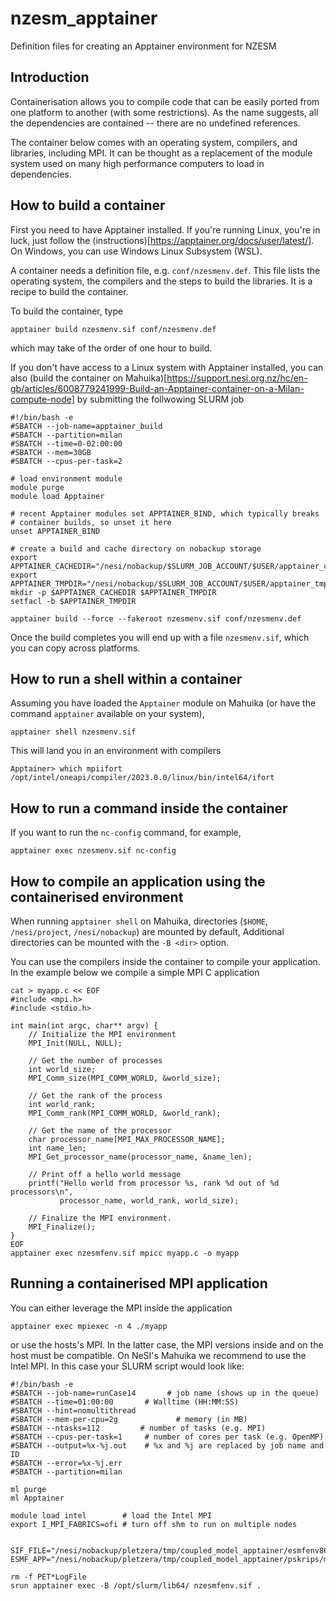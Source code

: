 # nzesm_apptainer
Definition files for creating an Apptainer environment for NZESM

## Introduction

Containerisation allows you to compile code that can be easily ported from one platform to another (with some restrictions). As the name suggests, all the dependencies are contained -- there are no undefined references.

The container below comes with an operating system, compilers, and libraries, including MPI. It can be thought as a replacement of the 
module system used on many high performance computers to load in dependencies. 

## How to build a container

First you need to have Apptainer installed. If you're running Linux, you're in luck, just follow the (instructions)[https://apptainer.org/docs/user/latest/]. On Windows, you can use Windows Linux Subsystem (WSL).

A container needs a definition file, e.g. `conf/nzesmenv.def`. This file lists the operating system, the compilers and the steps to build the libraries. It is a recipe to build the container.

To build the container, type
```
apptainer build nzesmenv.sif conf/nzesmenv.def
```
which may take of the order of one hour to build. 

If you don't have access to a Linux system with Apptainer installed, you can also (build the container on Mahuika)[https://support.nesi.org.nz/hc/en-gb/articles/6008779241999-Build-an-Apptainer-container-on-a-Milan-compute-node] by submitting the follwowing SLURM job
```
#!/bin/bash -e
#SBATCH --job-name=apptainer_build
#SBATCH --partition=milan
#SBATCH --time=0-02:00:00
#SBATCH --mem=30GB
#SBATCH --cpus-per-task=2

# load environment module
module purge
module load Apptainer

# recent Apptainer modules set APPTAINER_BIND, which typically breaks
# container builds, so unset it here
unset APPTAINER_BIND

# create a build and cache directory on nobackup storage
export APPTAINER_CACHEDIR="/nesi/nobackup/$SLURM_JOB_ACCOUNT/$USER/apptainer_cache"
export APPTAINER_TMPDIR="/nesi/nobackup/$SLURM_JOB_ACCOUNT/$USER/apptainer_tmpdir"
mkdir -p $APPTAINER_CACHEDIR $APPTAINER_TMPDIR
setfacl -b $APPTAINER_TMPDIR

apptainer build --force --fakeroot nzesmenv.sif conf/nzesmenv.def
```

Once the build completes you will end up with a file `nzesmenv.sif`, which you can copy across platforms.

## How to run a shell within a container

Assuming you have loaded the `Apptainer` module on Mahuika (or have the command `apptainer` available on your system),
```
apptainer shell nzesmenv.sif
```
This will land you in an environment with compilers
```
Apptainer> which mpiifort
/opt/intel/oneapi/compiler/2023.0.0/linux/bin/intel64/ifort
```

## How to run a command inside the container

If you want to run the `nc-config` command, for example,
```
apptainer exec nzesmenv.sif nc-config
``` 

## How to compile an application using the containerised environment

When running `apptainer shell` on Mahuika, directories (`$HOME`, `/nesi/project`, `/nesi/nobackup`) are mounted by default, Additional directories can be mounted with the `-B <dir>` option. 

You can use the compilers inside the container to compile your application. In the example below we compile a simple MPI C application
```
cat > myapp.c << EOF
#include <mpi.h>
#include <stdio.h>

int main(int argc, char** argv) {
    // Initialize the MPI environment
    MPI_Init(NULL, NULL);

    // Get the number of processes
    int world_size;
    MPI_Comm_size(MPI_COMM_WORLD, &world_size);

    // Get the rank of the process
    int world_rank;
    MPI_Comm_rank(MPI_COMM_WORLD, &world_rank);

    // Get the name of the processor
    char processor_name[MPI_MAX_PROCESSOR_NAME];
    int name_len;
    MPI_Get_processor_name(processor_name, &name_len);

    // Print off a hello world message
    printf("Hello world from processor %s, rank %d out of %d processors\n",
           processor_name, world_rank, world_size);

    // Finalize the MPI environment.
    MPI_Finalize();
}
EOF
apptainer exec nzesmfenv.sif mpicc myapp.c -o myapp
```

## Running a containerised MPI application

You can either leverage the MPI inside the application
```
apptainer exec mpiexec -n 4 ./myapp
```
or use the hosts's MPI. In the latter case, the MPI versions inside and on the host must be compatible. On NeSI's Mahuika we recommend to use the Intel MPI. In this case your SLURM script would look like:
```
#!/bin/bash -e
#SBATCH --job-name=runCase14       # job name (shows up in the queue)
#SBATCH --time=01:00:00       # Walltime (HH:MM:SS)
#SBATCH --hint=nomultithread
#SBATCH --mem-per-cpu=2g             # memory (in MB)
#SBATCH --ntasks=112         # number of tasks (e.g. MPI)
#SBATCH --cpus-per-task=1     # number of cores per task (e.g. OpenMP)
#SBATCH --output=%x-%j.out    # %x and %j are replaced by job name and ID
#SBATCH --error=%x-%j.err
#SBATCH --partition=milan

ml purge
ml Apptainer

module load intel        # load the Intel MPI
export I_MPI_FABRICS=ofi # turn off shm to run on multiple nodes


SIF_FILE="/nesi/nobackup/pletzera/tmp/coupled_model_apptainer/esmfenv86.sif"
ESMF_APP="/nesi/nobackup/pletzera/tmp/coupled_model_apptainer/pskrips/models/PSKRIPS/PSKRIPSv2/coupledCode/esmf_application"

rm -f PET*LogFile
srun apptainer exec -B /opt/slurm/lib64/ nzesmfenv.sif .
```



